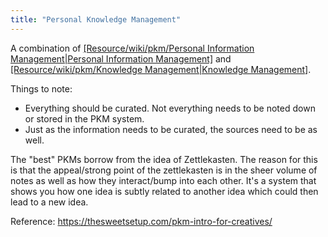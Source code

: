 ```yaml
---
title: "Personal Knowledge Management"
---
```


A combination of [[Resource/wiki/pkm/Personal Information Management|Personal Information Management]](PIM) and [[Resource/wiki/pkm/Knowledge Management|Knowledge Management]](KM).

Things to note: 

- Everything should be curated. Not everything needs to be noted down or stored in the PKM system.
- Just as the information needs to be curated, the sources need to be as well. 

The "best" PKMs borrow from the idea of Zettlekasten. 
The reason for this is that the appeal/strong point of the zettlekasten is in the sheer volume of notes as well as how they interact/bump into each other. It's a system that shows you how one idea is subtly related to another idea which could then lead to a new idea.

Reference: https://thesweetsetup.com/pkm-intro-for-creatives/